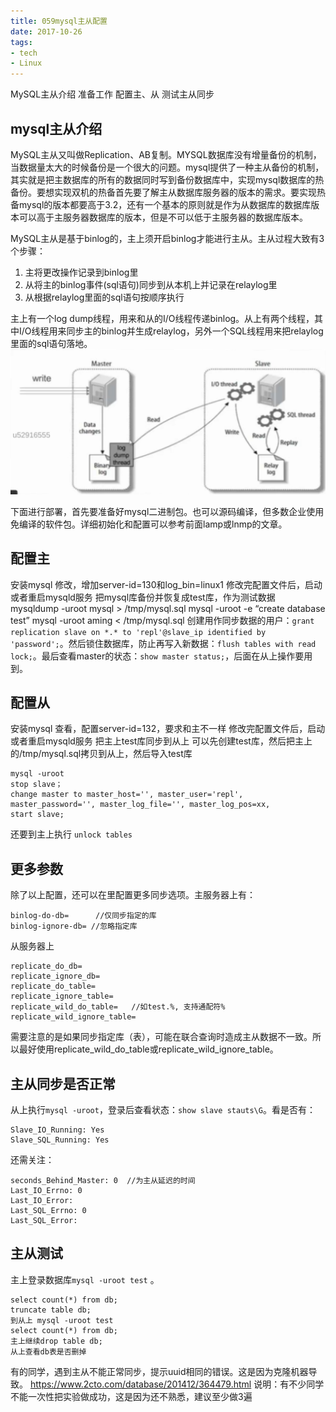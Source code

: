 ```yaml
---
title: 059mysql主从配置
date: 2017-10-26
tags:
- tech
- Linux
---
```


MySQL主从介绍
准备工作
配置主、从
测试主从同步

<!--more-->

## mysql主从介绍
MySQL主从又叫做Replication、AB复制。MYSQL数据库没有增量备份的机制，当数据量太大的时候备份是一个很大的问题。mysql提供了一种主从备份的机制，其实就是把主数据库的所有的数据同时写到备份数据库中，实现mysql数据库的热备份。要想实现双机的热备首先要了解主从数据库服务器的版本的需求。要实现热备mysql的版本都要高于3.2，还有一个基本的原则就是作为从数据库的数据库版本可以高于主服务器数据库的版本，但是不可以低于主服务器的数据库版本。

MySQL主从是基于binlog的，主上须开启binlog才能进行主从。主从过程大致有3个步骤：
1. 主将更改操作记录到binlog里
2. 从将主的binlog事件(sql语句)同步到从本机上并记录在relaylog里
3. 从根据relaylog里面的sql语句按顺序执行

主上有一个log dump线程，用来和从的I/O线程传递binlog。从上有两个线程，其中I/O线程用来同步主的binlog并生成relaylog，另外一个SQL线程用来把relaylog里面的sql语句落地。
![主从示意图](https://raw.githubusercontent.com/lcf33/picture_lcf/master/20181205235039.png)

下面进行部署，首先要准备好mysql二进制包。也可以源码编译，但多数企业使用免编译的软件包。详细初始化和配置可以参考前面lamp或lnmp的文章。

## 配置主
安装mysql
修改，增加server-id=130和log_bin=linux1
修改完配置文件后，启动或者重启mysqld服务
把mysql库备份并恢复成test库，作为测试数据
mysqldump -uroot mysql > /tmp/mysql.sql
mysql -uroot -e “create database test”
mysql -uroot aming < /tmp/mysql.sql
创建用作同步数据的用户：`grant replication slave on *.* to 'repl'@slave_ip identified by 'password';`。然后锁住数据库，防止再写入新数据：`flush tables with read lock;`。最后查看master的状态：`show master status;`，后面在从上操作要用到。

## 配置从
安装mysql
查看，配置server-id=132，要求和主不一样
修改完配置文件后，启动或者重启mysqld服务
把主上test库同步到从上
可以先创建test库，然后把主上的/tmp/mysql.sql拷贝到从上，然后导入test库
```
mysql -uroot
stop slave；
change master to master_host='', master_user='repl', master_password='', master_log_file='', master_log_pos=xx,
start slave;
```
还要到主上执行 `unlock tables`

## 更多参数
除了以上配置，还可以在里配置更多同步选项。主服务器上有：
```
binlog-do-db=      //仅同步指定的库
binlog-ignore-db= //忽略指定库
```
从服务器上
```
replicate_do_db=
replicate_ignore_db=
replicate_do_table=
replicate_ignore_table=
replicate_wild_do_table=   //如test.%, 支持通配符%
replicate_wild_ignore_table=
```
需要注意的是如果同步指定库（表），可能在联合查询时造成主从数据不一致。所以最好使用replicate_wild_do_table或replicate_wild_ignore_table。

## 主从同步是否正常
从上执行`mysql -uroot`，登录后查看状态：`show slave stauts\G`。看是否有：
```
Slave_IO_Running: Yes
Slave_SQL_Running: Yes
```
还需关注：
```
seconds_Behind_Master: 0  //为主从延迟的时间
Last_IO_Errno: 0
Last_IO_Error:
Last_SQL_Errno: 0
Last_SQL_Error:
```

## 主从测试
主上登录数据库`mysql -uroot test` 。
```
select count(*) from db;
truncate table db;
到从上 mysql -uroot test
select count(*) from db;
主上继续drop table db;
从上查看db表是否删掉
```

有的同学，遇到主从不能正常同步，提示uuid相同的错误。这是因为克隆机器导致。
https://www.2cto.com/database/201412/364479.html
说明：有不少同学不能一次性把实验做成功，这是因为还不熟悉，建议至少做3遍

